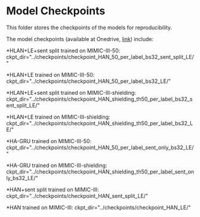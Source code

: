 # Model Checkpoints

This folder stores the checkpoints of the models for reproducibility.

The model checkpoints (available at Onedrive, [link](https://onedrive.live.com/?authkey=%21ACZVuCnEV2zDKow&id=22F95C44F607EC5B%21255141&cid=22F95C44F607EC5B)) include:

*HLAN+LE+sent split trained on MIMIC-III-50: ckpt_dir="../checkpoints/checkpoint_HAN_50_per_label_bs32_sent_split_LE/"

*HLAN+LE trained on MIMIC-III-50: ckpt_dir="../checkpoints/checkpoint_HAN_50_per_label_bs32_LE/"

*HLAN+LE+sent split trained on MIMIC-III-shielding: ckpt_dir="../checkpoints/checkpoint_HAN_shielding_th50_per_label_bs32_sent_split_LE/"

*HLAN+LE trained on MIMIC-III-shielding: ckpt_dir="../checkpoints/checkpoint_HAN_shielding_th50_per_label_bs32_LE/"

*HA-GRU trained on MIMIC-III-50: ckpt_dir="../checkpoints/checkpoint_HAN_50_per_label_sent_only_bs32_LE/"

*HA-GRU trained on MIMIC-III-shielding: ckpt_dir="../checkpoints/checkpoint_HAN_shielding_th50_per_label_sent_only_bs32_LE/"

*HAN+sent split trained on MIMIC-III: ckpt_dir="../checkpoints/checkpoint_HAN_sent_split_LE/"

*HAN trained on MIMIC-III: ckpt_dir="../checkpoints/checkpoint_HAN_LE/"
